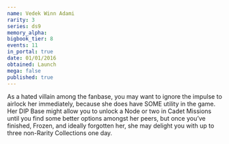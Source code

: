 ```yaml
---
name: Vedek Winn Adami
rarity: 3
series: ds9
memory_alpha:
bigbook_tier: 8
events: 11
in_portal: true
date: 01/01/2016
obtained: Launch
mega: false
published: true
---
```


As a hated villain among the fanbase, you may want to ignore the impulse to airlock her immediately, because she does have SOME utility in the game. Her DIP Base might allow you to unlock a Node or two in Cadet Missions until you find some better options amongst her peers, but once you’ve finished, Frozen, and ideally forgotten her, she may delight you with up to three non-Rarity Collections one day.
